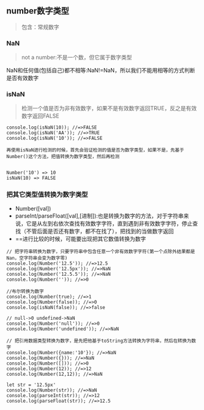 ## number数字类型
> 包含：常规数字

### NaN
> not a number:不是一个数，但它属于数字类型

NaN和任何值(包括自己)都不相等:NaN!=NaN，所以我们不能用相等的方式判断是否有效数字


### isNaN
> 检测一个值是否为非有效数字，如果不是有效数字返回TRUE，反之是有效数字返回FALSE
```
console.log(isNaN(10)); //=>FALSE
console.log(isNaN('AA')); //=>TRUE
console.log(isNaN('10')); //=>FALSE

再使用isNaN进行检测的时候，首先会验证检测的值是否为数字类型，如果不是，先基于Number()这个方法，把值转换为数字类型，然后再检测


Number('10') => 10
isNaN(10) => FALSE

```

### 把其它类型值转换为数字类型
- Number([val])
- parseInt/parseFloat([val],[进制]):也是转换为数字的方法，对于字符串来说，它是从左到右依次查找有效数字字符，直到遇到非有效数字字符，停止查找（不管后面是否还有数字，都不在找了），把找到的当做数字返回
- ==进行比较的时候，可能要出现把其它数值转换为数字


```
// 把字符串转换为数字，只要字符串中包含任意一个非有效数字字符(第一个点除外结果都是Nan，空字符串会变为数字零)
console.log(Number('12.5')); //=>12.5
console.log(Number('12.5px')); //=>NaN
console.log(Number('12.5.5')); //=>NaN
console.log(Number('')); //=>0

//布尔转换为数字
console.log(Number(true); //=>1
console.log(Number(false)); //=>0
console.log(isNaN(false)); //=>false

// null->0 undefined->NaN
console.log(Number('null')); //=>0
console.log(Number('undefined')); //=>NaN

// 把引用数据类型转换为数字，是先把他基于toString方法转换为字符串，然后在转换为数字
console.log(Number({name:'10'}); //=>NaN
console.log(Number({})); //=>NaN
console.log(Number([])); //=>0
console.log(Number(12)); //=>12
console.log(Number(12,12)); //=>NaN

let str = '12.5px'
console.log(Number(str)); //=>NaN
console.log(parseInt(str)); //=>12
console.log(parseFloat(str)); //=>12.5

```

